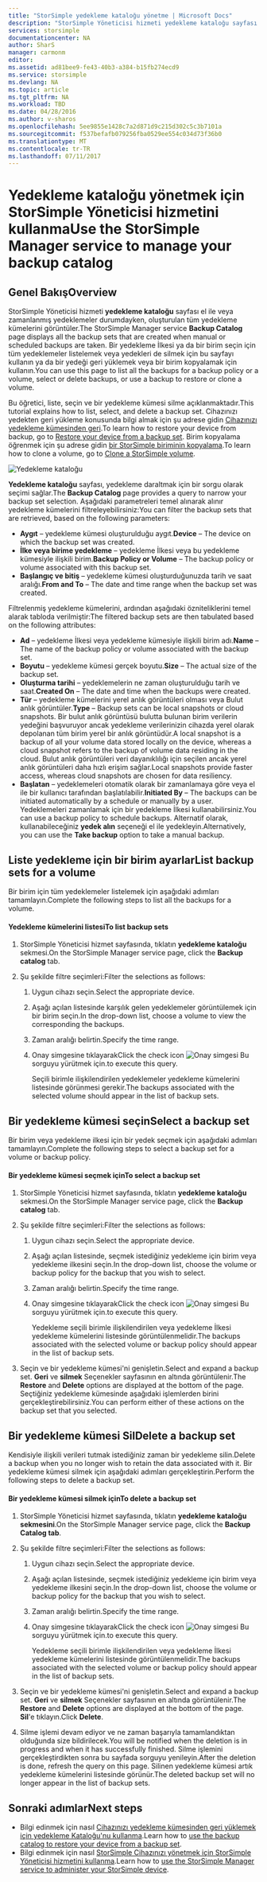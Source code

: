 ```yaml
---
title: "StorSimple yedekleme kataloğu yönetme | Microsoft Docs"
description: "StorSimple Yöneticisi hizmeti yedekleme kataloğu sayfası listesinde seçin ve bir birim için yedekleme kümelerini silmek için nasıl kullanılacağını açıklar."
services: storsimple
documentationcenter: NA
author: SharS
manager: carmonm
editor: 
ms.assetid: ad81bee9-fe43-40b3-a384-b15fb274ecd9
ms.service: storsimple
ms.devlang: NA
ms.topic: article
ms.tgt_pltfrm: NA
ms.workload: TBD
ms.date: 04/28/2016
ms.author: v-sharos
ms.openlocfilehash: 5ee9855e1428c7a2d871d9c215d302c5c3b7101a
ms.sourcegitcommit: f537befafb079256fba0529ee554c034d73f36b0
ms.translationtype: MT
ms.contentlocale: tr-TR
ms.lasthandoff: 07/11/2017
---
```

# <a name="use-the-storsimple-manager-service-to-manage-your-backup-catalog"></a><span data-ttu-id="5876a-103">Yedekleme kataloğu yönetmek için StorSimple Yöneticisi hizmetini kullanma</span><span class="sxs-lookup"><span data-stu-id="5876a-103">Use the StorSimple Manager service to manage your backup catalog</span></span>
## <a name="overview"></a><span data-ttu-id="5876a-104">Genel Bakış</span><span class="sxs-lookup"><span data-stu-id="5876a-104">Overview</span></span>
<span data-ttu-id="5876a-105">StorSimple Yöneticisi hizmeti **yedekleme kataloğu** sayfası el ile veya zamanlanmış yedeklemeler durumdayken, oluşturulan tüm yedekleme kümelerini görüntüler.</span><span class="sxs-lookup"><span data-stu-id="5876a-105">The StorSimple Manager service **Backup Catalog** page displays all the backup sets that are created when manual or scheduled backups are taken.</span></span> <span data-ttu-id="5876a-106">Bir yedekleme İlkesi ya da bir birim seçin için tüm yedeklemeler listelemek veya yedekleri de silmek için bu sayfayı kullanın ya da bir yedeği geri yüklemek veya bir birim kopyalamak için kullanın.</span><span class="sxs-lookup"><span data-stu-id="5876a-106">You can use this page to list all the backups for a backup policy or a volume, select or delete backups, or use a backup to restore or clone a volume.</span></span>

<span data-ttu-id="5876a-107">Bu öğretici, liste, seçin ve bir yedekleme kümesi silme açıklanmaktadır.</span><span class="sxs-lookup"><span data-stu-id="5876a-107">This tutorial explains how to list, select, and delete a backup set.</span></span> <span data-ttu-id="5876a-108">Cihazınızı yedekten geri yükleme konusunda bilgi almak için şu adrese gidin [Cihazınızı yedekleme kümesinden geri](storsimple-restore-from-backup-set.md).</span><span class="sxs-lookup"><span data-stu-id="5876a-108">To learn how to restore your device from backup, go to [Restore your device from a backup set](storsimple-restore-from-backup-set.md).</span></span> <span data-ttu-id="5876a-109">Birim kopyalama öğrenmek için şu adrese gidin [bir StorSimple biriminin kopyalama](storsimple-clone-volume.md).</span><span class="sxs-lookup"><span data-stu-id="5876a-109">To learn how to clone a volume, go to [Clone a StorSimple volume](storsimple-clone-volume.md).</span></span>

![Yedekleme kataloğu](./media/storsimple-manage-backup-catalog/backupcatalog.png) 

<span data-ttu-id="5876a-111">**Yedekleme kataloğu** sayfası, yedekleme daraltmak için bir sorgu olarak seçimi sağlar.</span><span class="sxs-lookup"><span data-stu-id="5876a-111">The **Backup Catalog** page provides a query to narrow your backup set selection.</span></span> <span data-ttu-id="5876a-112">Aşağıdaki parametreleri temel alınarak alınır yedekleme kümelerini filtreleyebilirsiniz:</span><span class="sxs-lookup"><span data-stu-id="5876a-112">You can filter the backup sets that are retrieved, based on the following parameters:</span></span>

* <span data-ttu-id="5876a-113">**Aygıt** – yedekleme kümesi oluşturulduğu aygıt.</span><span class="sxs-lookup"><span data-stu-id="5876a-113">**Device** – The device on which the backup set was created.</span></span>
* <span data-ttu-id="5876a-114">**İlke veya birime yedekleme** – yedekleme İlkesi veya bu yedekleme kümesiyle ilişkili birim.</span><span class="sxs-lookup"><span data-stu-id="5876a-114">**Backup Policy or Volume** – The backup policy or volume associated with this backup set.</span></span>
* <span data-ttu-id="5876a-115">**Başlangıç ve bitiş** – yedekleme kümesi oluşturduğunuzda tarih ve saat aralığı.</span><span class="sxs-lookup"><span data-stu-id="5876a-115">**From and To** – The date and time range when the backup set was created.</span></span>

<span data-ttu-id="5876a-116">Filtrelenmiş yedekleme kümelerini, ardından aşağıdaki özniteliklerini temel alarak tabloda verilmiştir:</span><span class="sxs-lookup"><span data-stu-id="5876a-116">The filtered backup sets are then tabulated based on the following attributes:</span></span>

* <span data-ttu-id="5876a-117">**Ad** – yedekleme İlkesi veya yedekleme kümesiyle ilişkili birim adı.</span><span class="sxs-lookup"><span data-stu-id="5876a-117">**Name** – The name of the backup policy or volume associated with the backup set.</span></span>
* <span data-ttu-id="5876a-118">**Boyutu** – yedekleme kümesi gerçek boyutu.</span><span class="sxs-lookup"><span data-stu-id="5876a-118">**Size** – The actual size of the backup set.</span></span>
* <span data-ttu-id="5876a-119">**Oluşturma tarihi** – yedeklemelerin ne zaman oluşturulduğu tarih ve saat.</span><span class="sxs-lookup"><span data-stu-id="5876a-119">**Created On** – The date and time when the backups were created.</span></span> 
* <span data-ttu-id="5876a-120">**Tür** – yedekleme kümelerini yerel anlık görüntüleri olması veya Bulut anlık görüntüler.</span><span class="sxs-lookup"><span data-stu-id="5876a-120">**Type** – Backup sets can be local snapshots or cloud snapshots.</span></span> <span data-ttu-id="5876a-121">Bir bulut anlık görüntüsü bulutta bulunan birim verilerin yedeğini başvuruyor ancak yedekleme verilerinizin cihazda yerel olarak depolanan tüm birim yerel bir anlık görüntüdür.</span><span class="sxs-lookup"><span data-stu-id="5876a-121">A local snapshot is a backup of all your volume data stored locally on the device, whereas a cloud snapshot refers to the backup of volume data residing in the cloud.</span></span> <span data-ttu-id="5876a-122">Bulut anlık görüntüleri veri dayanıklılığı için seçilen ancak yerel anlık görüntüleri daha hızlı erişim sağlar.</span><span class="sxs-lookup"><span data-stu-id="5876a-122">Local snapshots provide faster access, whereas cloud snapshots are chosen for data resiliency.</span></span>
* <span data-ttu-id="5876a-123">**Başlatan** – yedeklemeleri otomatik olarak bir zamanlamaya göre veya el ile bir kullanıcı tarafından başlatılabilir.</span><span class="sxs-lookup"><span data-stu-id="5876a-123">**Initiated By** – The backups can be initiated automatically by a schedule or manually by a user.</span></span> <span data-ttu-id="5876a-124">Yedeklemeleri zamanlamak için bir yedekleme İlkesi kullanabilirsiniz.</span><span class="sxs-lookup"><span data-stu-id="5876a-124">You can use a backup policy to schedule backups.</span></span> <span data-ttu-id="5876a-125">Alternatif olarak, kullanabileceğiniz **yedek alın** seçeneği el ile yedekleyin.</span><span class="sxs-lookup"><span data-stu-id="5876a-125">Alternatively, you can use the **Take backup** option to take a manual backup.</span></span>

## <a name="list-backup-sets-for-a-volume"></a><span data-ttu-id="5876a-126">Liste yedekleme için bir birim ayarlar</span><span class="sxs-lookup"><span data-stu-id="5876a-126">List backup sets for a volume</span></span>
<span data-ttu-id="5876a-127">Bir birim için tüm yedeklemeler listelemek için aşağıdaki adımları tamamlayın.</span><span class="sxs-lookup"><span data-stu-id="5876a-127">Complete the following steps to list all the backups for a volume.</span></span>

#### <a name="to-list-backup-sets"></a><span data-ttu-id="5876a-128">Yedekleme kümelerini listesi</span><span class="sxs-lookup"><span data-stu-id="5876a-128">To list backup sets</span></span>
1. <span data-ttu-id="5876a-129">StorSimple Yöneticisi hizmet sayfasında, tıklatın **yedekleme kataloğu** sekmesi.</span><span class="sxs-lookup"><span data-stu-id="5876a-129">On the StorSimple Manager service page, click the **Backup catalog** tab.</span></span>
2. <span data-ttu-id="5876a-130">Şu şekilde filtre seçimleri:</span><span class="sxs-lookup"><span data-stu-id="5876a-130">Filter the selections as follows:</span></span>
   
   1. <span data-ttu-id="5876a-131">Uygun cihazı seçin.</span><span class="sxs-lookup"><span data-stu-id="5876a-131">Select the appropriate device.</span></span>
   2. <span data-ttu-id="5876a-132">Aşağı açılan listesinde karşılık gelen yedeklemeler görüntülemek için bir birim seçin.</span><span class="sxs-lookup"><span data-stu-id="5876a-132">In the drop-down list, choose a volume to view the corresponding the backups.</span></span>
   3. <span data-ttu-id="5876a-133">Zaman aralığı belirtin.</span><span class="sxs-lookup"><span data-stu-id="5876a-133">Specify the time range.</span></span>
   4. <span data-ttu-id="5876a-134">Onay simgesine tıklayarak</span><span class="sxs-lookup"><span data-stu-id="5876a-134">Click the check icon</span></span> ![Onay simgesi](./media/storsimple-manage-backup-catalog/HCS_CheckIcon.png) <span data-ttu-id="5876a-136">Bu sorguyu yürütmek için.</span><span class="sxs-lookup"><span data-stu-id="5876a-136">to execute this query.</span></span>
      
      <span data-ttu-id="5876a-137">Seçili birimle ilişkilendirilen yedeklemeler yedekleme kümelerini listesinde görünmesi gerekir.</span><span class="sxs-lookup"><span data-stu-id="5876a-137">The backups associated with the selected volume should appear in the list of backup sets.</span></span>

## <a name="select-a-backup-set"></a><span data-ttu-id="5876a-138">Bir yedekleme kümesi seçin</span><span class="sxs-lookup"><span data-stu-id="5876a-138">Select a backup set</span></span>
<span data-ttu-id="5876a-139">Bir birim veya yedekleme ilkesi için bir yedek seçmek için aşağıdaki adımları tamamlayın.</span><span class="sxs-lookup"><span data-stu-id="5876a-139">Complete the following steps to select a backup set for a volume or backup policy.</span></span>

#### <a name="to-select-a-backup-set"></a><span data-ttu-id="5876a-140">Bir yedekleme kümesi seçmek için</span><span class="sxs-lookup"><span data-stu-id="5876a-140">To select a backup set</span></span>
1. <span data-ttu-id="5876a-141">StorSimple Yöneticisi hizmet sayfasında, tıklatın **yedekleme kataloğu** sekmesi.</span><span class="sxs-lookup"><span data-stu-id="5876a-141">On the StorSimple Manager service page, click the **Backup catalog** tab.</span></span>
2. <span data-ttu-id="5876a-142">Şu şekilde filtre seçimleri:</span><span class="sxs-lookup"><span data-stu-id="5876a-142">Filter the selections as follows:</span></span>
   
   1. <span data-ttu-id="5876a-143">Uygun cihazı seçin.</span><span class="sxs-lookup"><span data-stu-id="5876a-143">Select the appropriate device.</span></span>
   2. <span data-ttu-id="5876a-144">Aşağı açılan listesinde, seçmek istediğiniz yedekleme için birim veya yedekleme ilkesini seçin.</span><span class="sxs-lookup"><span data-stu-id="5876a-144">In the drop-down list, choose the volume or backup policy for the backup that you wish to select.</span></span>
   3. <span data-ttu-id="5876a-145">Zaman aralığı belirtin.</span><span class="sxs-lookup"><span data-stu-id="5876a-145">Specify the time range.</span></span>
   4. <span data-ttu-id="5876a-146">Onay simgesine tıklayarak</span><span class="sxs-lookup"><span data-stu-id="5876a-146">Click the check icon</span></span> ![Onay simgesi](./media/storsimple-manage-backup-catalog/HCS_CheckIcon.png) <span data-ttu-id="5876a-148">Bu sorguyu yürütmek için.</span><span class="sxs-lookup"><span data-stu-id="5876a-148">to execute this query.</span></span>
      
      <span data-ttu-id="5876a-149">Yedekleme seçili birimle ilişkilendirilen veya yedekleme İlkesi yedekleme kümelerini listesinde görüntülenmelidir.</span><span class="sxs-lookup"><span data-stu-id="5876a-149">The backups associated with the selected volume or backup policy should appear in the list of backup sets.</span></span>
3. <span data-ttu-id="5876a-150">Seçin ve bir yedekleme kümesi'ni genişletin.</span><span class="sxs-lookup"><span data-stu-id="5876a-150">Select and expand a backup set.</span></span> <span data-ttu-id="5876a-151">**Geri** ve **silmek** Seçenekler sayfasının en altında görüntülenir.</span><span class="sxs-lookup"><span data-stu-id="5876a-151">The **Restore** and **Delete** options are displayed at the bottom of the page.</span></span> <span data-ttu-id="5876a-152">Seçtiğiniz yedekleme kümesinde aşağıdaki işlemlerden birini gerçekleştirebilirsiniz.</span><span class="sxs-lookup"><span data-stu-id="5876a-152">You can perform either of these actions on the backup set that you selected.</span></span>

## <a name="delete-a-backup-set"></a><span data-ttu-id="5876a-153">Bir yedekleme kümesi Sil</span><span class="sxs-lookup"><span data-stu-id="5876a-153">Delete a backup set</span></span>
<span data-ttu-id="5876a-154">Kendisiyle ilişkili verileri tutmak istediğiniz zaman bir yedekleme silin.</span><span class="sxs-lookup"><span data-stu-id="5876a-154">Delete a backup when you no longer wish to retain the data associated with it.</span></span> <span data-ttu-id="5876a-155">Bir yedekleme kümesi silmek için aşağıdaki adımları gerçekleştirin.</span><span class="sxs-lookup"><span data-stu-id="5876a-155">Perform the following steps to delete a backup set.</span></span>

#### <a name="to-delete-a-backup-set"></a><span data-ttu-id="5876a-156">Bir yedekleme kümesi silmek için</span><span class="sxs-lookup"><span data-stu-id="5876a-156">To delete a backup set</span></span>
1. <span data-ttu-id="5876a-157">StorSimple Yöneticisi hizmet sayfasında, tıklatın **yedekleme kataloğu sekmesini**.</span><span class="sxs-lookup"><span data-stu-id="5876a-157">On the StorSimple Manager service page, click the **Backup Catalog tab**.</span></span>
2. <span data-ttu-id="5876a-158">Şu şekilde filtre seçimleri:</span><span class="sxs-lookup"><span data-stu-id="5876a-158">Filter the selections as follows:</span></span>
   
   1. <span data-ttu-id="5876a-159">Uygun cihazı seçin.</span><span class="sxs-lookup"><span data-stu-id="5876a-159">Select the appropriate device.</span></span>
   2. <span data-ttu-id="5876a-160">Aşağı açılan listesinde, seçmek istediğiniz yedekleme için birim veya yedekleme ilkesini seçin.</span><span class="sxs-lookup"><span data-stu-id="5876a-160">In the drop-down list, choose the volume or backup policy for the backup that you wish to select.</span></span>
   3. <span data-ttu-id="5876a-161">Zaman aralığı belirtin.</span><span class="sxs-lookup"><span data-stu-id="5876a-161">Specify the time range.</span></span>
   4. <span data-ttu-id="5876a-162">Onay simgesine tıklayarak</span><span class="sxs-lookup"><span data-stu-id="5876a-162">Click the check icon</span></span> ![Onay simgesi](./media/storsimple-manage-backup-catalog/HCS_CheckIcon.png) <span data-ttu-id="5876a-164">Bu sorguyu yürütmek için.</span><span class="sxs-lookup"><span data-stu-id="5876a-164">to execute this query.</span></span>
      
      <span data-ttu-id="5876a-165">Yedekleme seçili birimle ilişkilendirilen veya yedekleme İlkesi yedekleme kümelerini listesinde görüntülenmelidir.</span><span class="sxs-lookup"><span data-stu-id="5876a-165">The backups associated with the selected volume or backup policy should appear in the list of backup sets.</span></span>
3. <span data-ttu-id="5876a-166">Seçin ve bir yedekleme kümesi'ni genişletin.</span><span class="sxs-lookup"><span data-stu-id="5876a-166">Select and expand a backup set.</span></span> <span data-ttu-id="5876a-167">**Geri** ve **silmek** Seçenekler sayfasının en altında görüntülenir.</span><span class="sxs-lookup"><span data-stu-id="5876a-167">The **Restore** and **Delete** options are displayed at the bottom of the page.</span></span> <span data-ttu-id="5876a-168">**Sil**'e tıklayın.</span><span class="sxs-lookup"><span data-stu-id="5876a-168">Click **Delete**.</span></span>
4. <span data-ttu-id="5876a-169">Silme işlemi devam ediyor ve ne zaman başarıyla tamamlandıktan olduğunda size bildirilecek.</span><span class="sxs-lookup"><span data-stu-id="5876a-169">You will be notified when the deletion is in progress and when it has successfully finished.</span></span> <span data-ttu-id="5876a-170">Silme işlemini gerçekleştirdikten sonra bu sayfada sorguyu yenileyin.</span><span class="sxs-lookup"><span data-stu-id="5876a-170">After the deletion is done, refresh the query on this page.</span></span> <span data-ttu-id="5876a-171">Silinen yedekleme kümesi artık yedekleme kümelerini listesinde görünür.</span><span class="sxs-lookup"><span data-stu-id="5876a-171">The deleted backup set will no longer appear in the list of backup sets.</span></span>

## <a name="next-steps"></a><span data-ttu-id="5876a-172">Sonraki adımlar</span><span class="sxs-lookup"><span data-stu-id="5876a-172">Next steps</span></span>
* <span data-ttu-id="5876a-173">Bilgi edinmek için nasıl [Cihazınızı yedekleme kümesinden geri yüklemek için yedekleme Kataloğu'nu kullanma](storsimple-restore-from-backup-set.md).</span><span class="sxs-lookup"><span data-stu-id="5876a-173">Learn how to [use the backup catalog to restore your device from a backup set](storsimple-restore-from-backup-set.md).</span></span>
* <span data-ttu-id="5876a-174">Bilgi edinmek için nasıl [StorSimple Cihazınızı yönetmek için StorSimple Yöneticisi hizmetini kullanma](storsimple-manager-service-administration.md).</span><span class="sxs-lookup"><span data-stu-id="5876a-174">Learn how to [use the StorSimple Manager service to administer your StorSimple device](storsimple-manager-service-administration.md).</span></span>

